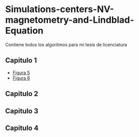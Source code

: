 # Simulations-centers-NV-magnetometry-and-Lindblad-Equation
 Contiene todos los algoritmos para mi tesis de licenciatura

## Capitulo 1 

- [Figura 5](https://github.com/alonso121198/NV-sim-thesis/blob/main/Capitulo-1-centro-NV/Figura-5/figura-5-capitulo-1-resultado.ipynb)
- [Figura 6](https://github.com/alonso121198/NV-sim-thesis/blob/main/Capitulo-1-centro-NV/Figura-6/figura-6-capitulo-1-resultado.ipynb)


## Capitulo 2

## Capitulo 3 

## Capitulo 4 

